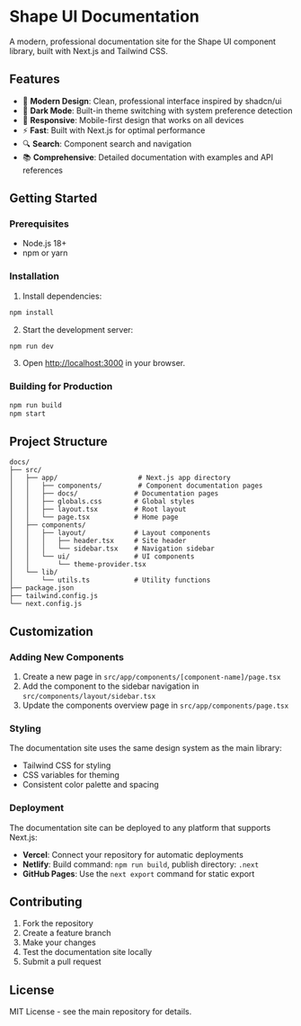 # Shape UI Documentation

A modern, professional documentation site for the Shape UI component library, built with Next.js and Tailwind CSS.

## Features

- 🎨 **Modern Design**: Clean, professional interface inspired by shadcn/ui
- 🌙 **Dark Mode**: Built-in theme switching with system preference detection
- 📱 **Responsive**: Mobile-first design that works on all devices
- ⚡ **Fast**: Built with Next.js for optimal performance
- 🔍 **Search**: Component search and navigation
- 📚 **Comprehensive**: Detailed documentation with examples and API references

## Getting Started

### Prerequisites

- Node.js 18+
- npm or yarn

### Installation

1. Install dependencies:

```bash
npm install
```

2. Start the development server:

```bash
npm run dev
```

3. Open [http://localhost:3000](http://localhost:3000) in your browser.

### Building for Production

```bash
npm run build
npm start
```

## Project Structure

```
docs/
├── src/
│   ├── app/                    # Next.js app directory
│   │   ├── components/         # Component documentation pages
│   │   ├── docs/              # Documentation pages
│   │   ├── globals.css        # Global styles
│   │   ├── layout.tsx         # Root layout
│   │   └── page.tsx           # Home page
│   ├── components/
│   │   ├── layout/            # Layout components
│   │   │   ├── header.tsx     # Site header
│   │   │   └── sidebar.tsx    # Navigation sidebar
│   │   └── ui/                # UI components
│   │       └── theme-provider.tsx
│   └── lib/
│       └── utils.ts           # Utility functions
├── package.json
├── tailwind.config.js
└── next.config.js
```

## Customization

### Adding New Components

1. Create a new page in `src/app/components/[component-name]/page.tsx`
2. Add the component to the sidebar navigation in `src/components/layout/sidebar.tsx`
3. Update the components overview page in `src/app/components/page.tsx`

### Styling

The documentation site uses the same design system as the main library:

- Tailwind CSS for styling
- CSS variables for theming
- Consistent color palette and spacing

### Deployment

The documentation site can be deployed to any platform that supports Next.js:

- **Vercel**: Connect your repository for automatic deployments
- **Netlify**: Build command: `npm run build`, publish directory: `.next`
- **GitHub Pages**: Use the `next export` command for static export

## Contributing

1. Fork the repository
2. Create a feature branch
3. Make your changes
4. Test the documentation site locally
5. Submit a pull request

## License

MIT License - see the main repository for details.
